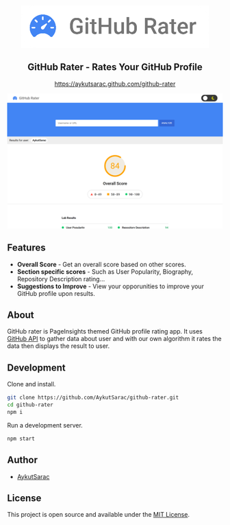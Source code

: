<p align="center">
  <img src="./assets/logo.png">
</p>

<div align="center">
<h2>GitHub Rater - Rates Your GitHub Profile</h2>
<a href="https://aykutsarac.github.com/github-rater">https://aykutsarac.github.com/github-rater</a>
</div>
<p></p>

![Screenshot](./assets/preview.png)

## Features

- **Overall Score** - Get an overall score based on other scores.
- **Section specific scores** - Such as User Popularity, Biography, Repository Description rating...
- **Suggestions to Improve** - View your opporunities to improve your GitHub profile upon results.

## About

GitHub rater is PageInsights themed GitHub profile rating app. It uses [GitHub API](https://docs.github.com/en/rest) to gather data about user and with our own algorithm it rates the data then displays the result to user.

## Development

Clone and install.

```bash
git clone https://github.com/AykutSarac/github-rater.git
cd github-rater
npm i
```

Run a development server.

```bash
npm start
```

## Author

- [AykutSarac](https://github.com/AykutSarac)

## License

This project is open source and available under the [MIT License](LICENSE).

